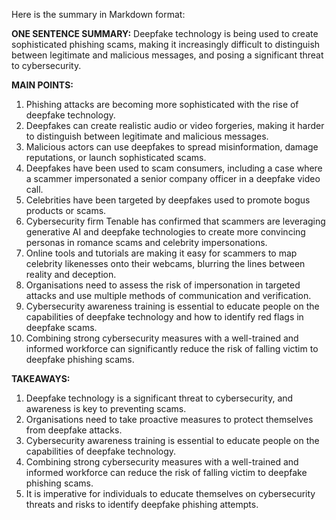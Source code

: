 Here is the summary in Markdown format:

**ONE SENTENCE SUMMARY:**
Deepfake technology is being used to create sophisticated phishing scams, making it increasingly difficult to distinguish between legitimate and malicious messages, and posing a significant threat to cybersecurity.

**MAIN POINTS:**

1. Phishing attacks are becoming more sophisticated with the rise of deepfake technology.
2. Deepfakes can create realistic audio or video forgeries, making it harder to distinguish between legitimate and malicious messages.
3. Malicious actors can use deepfakes to spread misinformation, damage reputations, or launch sophisticated scams.
4. Deepfakes have been used to scam consumers, including a case where a scammer impersonated a senior company officer in a deepfake video call.
5. Celebrities have been targeted by deepfakes used to promote bogus products or scams.
6. Cybersecurity firm Tenable has confirmed that scammers are leveraging generative AI and deepfake technologies to create more convincing personas in romance scams and celebrity impersonations.
7. Online tools and tutorials are making it easy for scammers to map celebrity likenesses onto their webcams, blurring the lines between reality and deception.
8. Organisations need to assess the risk of impersonation in targeted attacks and use multiple methods of communication and verification.
9. Cybersecurity awareness training is essential to educate people on the capabilities of deepfake technology and how to identify red flags in deepfake scams.
10. Combining strong cybersecurity measures with a well-trained and informed workforce can significantly reduce the risk of falling victim to deepfake phishing scams.

**TAKEAWAYS:**

1. Deepfake technology is a significant threat to cybersecurity, and awareness is key to preventing scams.
2. Organisations need to take proactive measures to protect themselves from deepfake attacks.
3. Cybersecurity awareness training is essential to educate people on the capabilities of deepfake technology.
4. Combining strong cybersecurity measures with a well-trained and informed workforce can reduce the risk of falling victim to deepfake phishing scams.
5. It is imperative for individuals to educate themselves on cybersecurity threats and risks to identify deepfake phishing attempts.
